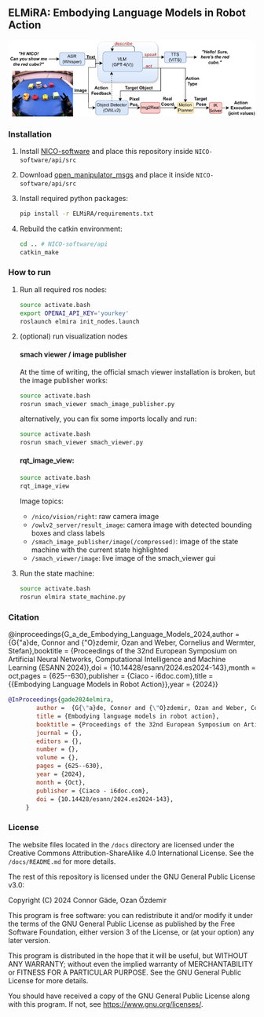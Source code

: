 ## ELMiRA: Embodying Language Models in Robot Action
![alt text](NICO-demo-pipeline-comprehensive.drawio.png)

### Installation

1. Install [NICO-software](https://github.com/knowledgetechnologyuhh/NICO-software) and place this repository inside `NICO-software/api/src`

2. Download [open_manipulator_msgs](https://github.com/ROBOTIS-GIT/open_manipulator_msgs) and place it inside `NICO-software/api/src`

3. Install required python packages:

    ```bash
    pip install -r ELMiRA/requirements.txt
    ```

4. Rebuild the catkin environment:

    ```bash
    cd .. # NICO-software/api
    catkin_make
    ```

### How to run

1. Run all required ros nodes:

    ```bash
    source activate.bash
    export OPENAI_API_KEY='yourkey'
    roslaunch elmira init_nodes.launch
    ```

2. (optional) run visualization nodes

    #### smach viewer / image publisher
    At the time of writing, the official smach viewer installation is broken, but the image publisher works: 
    ```bash
    source activate.bash
    rosrun smach_viewer smach_image_publisher.py
    ```
    alternatively, you can fix some imports locally and run:
    ```bash
    source activate.bash
    rosrun smach_viewer smach_viewer.py
    ```

    #### rqt_image_view:
    ```bash
    source activate.bash
    rqt_image_view
    ```

    Image topics:
    - `/nico/vision/right`: raw camera image
    - `/owlv2_server/result_image`: camera image with detected bounding boxes and class labels
    - `/smach_image_publisher/image(/compressed)`: image of the state machine with the current state highlighted
    - `/smach_viewer/image`: live image of the smach_viewer gui

3. Run the state machine:

    ```bash
    source activate.bash
    rosrun elmira state_machine.py
    ```

### Citation

@inproceedings{G_a_de_Embodying_Language_Models_2024,author = {G{\"a}de, Connor and {\"O}zdemir, Ozan and Weber, Cornelius and Wermter, Stefan},booktitle = {Proceedings of the 32nd European Symposium on Artificial Neural Networks, Computational Intelligence and Machine Learning (ESANN 2024)},doi = {10.14428/esann/2024.es2024-143},month = oct,pages = {625--630},publisher = {Ciaco - i6doc.com},title = {{Embodying Language Models in Robot Action}},year = {2024}}

```bibtex
@InProceedings{gade2024elmira, 
        author =  {G{\"a}de, Connor and {\"O}zdemir, Ozan and Weber, Cornelius and Wermter, Stefan},  
        title = {Embodying language models in robot action}, 
        booktitle = {Proceedings of the 32nd European Symposium on Artificial Neural Networks, Computational Intelligence and Machine Learning (ESANN 2024)},
        journal = {},
        editors = {},
        number = {},
        volume = {},
        pages = {625--630},
        year = {2024},
        month = {Oct},
        publisher = {Ciaco - i6doc.com},
        doi = {10.14428/esann/2024.es2024-143}, 
     }
```

### License

The website files located in the `/docs` directory are licensed under the Creative Commons Attribution-ShareAlike 4.0 International License. See the `/docs/README.md` for more details.

The rest of this repository is licensed under the GNU General Public License v3.0:

Copyright (C) 2024 Connor Gäde, Ozan Özdemir

This program is free software: you can redistribute it and/or modify
it under the terms of the GNU General Public License as published by
the Free Software Foundation, either version 3 of the License, or
(at your option) any later version.

This program is distributed in the hope that it will be useful,
but WITHOUT ANY WARRANTY; without even the implied warranty of
MERCHANTABILITY or FITNESS FOR A PARTICULAR PURPOSE.  See the
GNU General Public License for more details.

You should have received a copy of the GNU General Public License
along with this program.  If not, see <https://www.gnu.org/licenses/>.
